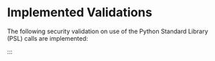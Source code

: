 # Implemented Validations

The following security validation on use of the Python Standard Library (PSL) calls are implemented:

:::

```{include} examples/checks.html
```